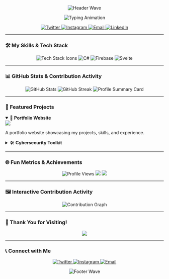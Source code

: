 <!-- 🌊 Interactive Gradient Header -->
<div align="center">
  <img src="https://capsule-render.vercel.app/api?type=waving&color=0:ff9966,100:ff5e62&height=250&section=header&text=👋%20Hi%20I'm%20Gautam%20Sharma!&fontSize=50&fontColor=FFFFFF&animation=fadeIn&fontAlignY=38" alt="Header Wave" />

  <!-- 🖋️ Dynamic Typing Introduction -->
  <p align="center">
    <img src="https://readme-typing-svg.demolab.com?font=Fira+Code&size=28&duration=3000&pause=500&color=00D9FF&center=true&vCenter=true&width=700&lines=Cybersecurity+Enthusiast+🛡️;Full-Stack+Developer+💻;Problem+Solver+🔍;Always+Learning+New+Things!+🚀" alt="Typing Animation" />
  </p>

  <!-- 🌐 Social Media Icons with Hover Animation -->
  <p align="center">
    <a href="https://twitter.com/_Gautam_Ashish" target="_blank">
      <img src="https://img.shields.io/badge/Twitter-1DA1F2?style=for-the-badge&logo=twitter&logoColor=white" alt="Twitter" />
    </a>
    <a href="https://instagram.com/dbg_gautamsharma_officials" target="_blank">
      <img src="https://img.shields.io/badge/Instagram-E4405F?style=for-the-badge&logo=instagram&logoColor=white" alt="Instagram" />
    </a>
    <a href="mailto:gautamksharma45@gmail.com">
      <img src="https://img.shields.io/badge/Email-D14836?style=for-the-badge&logo=gmail&logoColor=white" alt="Email" />
    </a>
    <a href="https://www.linkedin.com/in/gautam-kumar-sharma" target="_blank">
      <img src="https://img.shields.io/badge/LinkedIn-0A66C2?style=for-the-badge&logo=linkedin&logoColor=white" alt="LinkedIn" />
    </a>
  </p>
</div>

---

### 🛠️ My Skills & Tech Stack
<p align="center">
  <img src="https://skillicons.dev/icons?i=html,css,js,typescript,react,nodejs,linux,figma&theme=light" alt="Tech Stack Icons" />
  <img src="https://img.shields.io/badge/-C%23-239120?style=for-the-badge&logo=c-sharp&logoColor=white" alt="C#" />
  <img src="https://img.shields.io/badge/-Firebase-FFCA28?style=for-the-badge&logo=firebase&logoColor=black" alt="Firebase" />
  <img src="https://img.shields.io/badge/-Svelte-F73C00?style=for-the-badge&logo=svelte&logoColor=white" alt="Svelte" />
</p>

---

### 📊 GitHub Stats & Contribution Activity
<div align="center">
  <img src="https://github-readme-stats.vercel.app/api?username=GautamSharma-coder&show_icons=true&theme=radical&title_color=ff6347&text_color=c9d1d9" alt="GitHub Stats" />
  <img src="https://github-readme-streak-stats.herokuapp.com?user=GautamSharma-coder&theme=dark&hide_border=true&ring=ff4500&fire=ff6347" alt="GitHub Streak" />
  <img src="https://github-profile-summary-cards.vercel.app/api/cards/profile-details?username=GautamSharma-coder&theme=monokai" alt="Profile Summary Card" />
</div>

---

### 🚀 Featured Projects
<details open>
  <summary>💼 <b>Portfolio Website</b></summary>
  <a href="https://github.com/GautamSharma-coder/portfolio">
    <img src="https://img.shields.io/badge/View%20Project-%230A66C2.svg?style=for-the-badge&logo=github&logoColor=white" />
  </a>
  <p>A portfolio website showcasing my projects, skills, and experience.</p>
</details>

<details>
  <summary>🛠️ <b>Cybersecurity Toolkit</b></summary>
  <a href="https://github.com/GautamSharma-coder/cyber-tool">
    <img src="https://img.shields.io/badge/View%20Project-%23FF4500.svg?style=for-the-badge&logo=github&logoColor=white" />
  </a>
  <p>Open-source toolkit for penetration testing and ethical hacking.</p>
</details>

---

### 🌐 Fun Metrics & Achievements
<p align="center">
  <img src="https://komarev.com/ghpvc/?username=GautamSharma-coder&style=for-the-badge&color=00BFFF" alt="Profile Views" />
  <img src="https://img.shields.io/github/followers/GautamSharma-coder?label=Followers&style=for-the-badge&color=orange" />
  <img src="https://img.shields.io/github/stars/GautamSharma-coder?label=Stars&style=for-the-badge&color=yellow" />
</p>

---

### 🖼️ Interactive Contribution Activity
<div align="center">
  <img src="https://github-readme-activity-graph.vercel.app/graph?username=GautamSharma-coder&theme=github" alt="Contribution Graph" />
</div>

---

### 🎨 Thank You for Visiting!
<div align="center">
  <img src="https://readme-typing-svg.herokuapp.com?font=Fira+Code&size=24&duration=3000&pause=1000&color=FF6347&width=700&lines=Thanks+for+stopping+by!;Feel+free+to+connect+with+me!" />
</div>

---

### 📞 Connect with Me
<p align="center">
  <a href="https://twitter.com/_Gautam_Ashish">
    <img src="https://img.shields.io/badge/DM%20Me%20on%20Twitter-1DA1F2?style=for-the-badge&logo=twitter&logoColor=white" alt="Twitter" />
  </a>
  <a href="https://instagram.com/dbg_gautamsharma_officials">
    <img src="https://img.shields.io/badge/Follow%20on%20Instagram-E4405F?style=for-the-badge&logo=instagram&logoColor=white" alt="Instagram" />
  </a>
  <a href="mailto:gautamksharma45@gmail.com">
    <img src="https://img.shields.io/badge/Email%20Me-D14836?style=for-the-badge&logo=gmail&logoColor=white" alt="Email" />
  </a>
</p>

<div align="center">
  <img src="https://capsule-render.vercel.app/api?type=waving&color=gradient&height=120&section=footer" alt="Footer Wave" />
</div>
